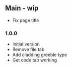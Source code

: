 ## Main - wip
* Fix page title

### 1.0.0

* Initial version
* Remove file tab
* Add cladding greeble type
* Get code tab working
